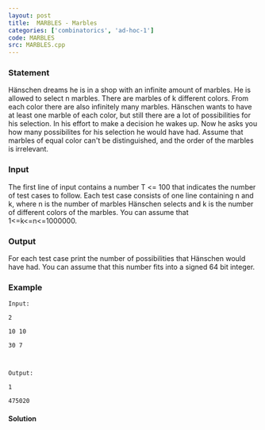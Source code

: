 ```yaml
---
layout: post
title:  MARBLES - Marbles
categories: ['combinatorics', 'ad-hoc-1']
code: MARBLES
src: MARBLES.cpp
---
```


### **Statement**

Hänschen dreams he is in a shop with an infinite amount of marbles. He is
allowed to select n marbles. There are marbles of k different colors. From
each color there are also infinitely many marbles. Hänschen wants to have at
least one marble of each color, but still there are a lot of possibilities for
his selection. In his effort to make a decision he wakes up. Now he asks you
how many possibilites for his selection he would have had. Assume that marbles
of equal color can't be distinguished, and the order of the marbles is
irrelevant.

### Input

The first line of input contains a number T <= 100 that indicates the number
of test cases to follow. Each test case consists of one line containing n and
k, where n is the number of marbles Hänschen selects and k is the number of
different colors of the marbles. You can assume that 1<=k<=n<=1000000.

### Output

For each test case print the number of possibilities that Hänschen would have
had. You can assume that this number fits into a signed 64 bit integer.

### Example

    
    
    Input:
    2
    10 10
    30 7
    
    Output:
    1
    475020
    



#### **Solution**




